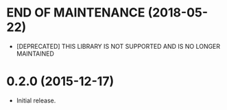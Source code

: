 # END OF MAINTENANCE (2018-05-22)
- [DEPRECATED] THIS LIBRARY IS NOT SUPPORTED AND IS NO LONGER MAINTAINED

# 0.2.0 (2015-12-17)

- Initial release.
